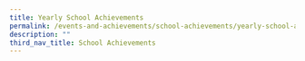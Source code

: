 ```yaml
---
title: Yearly School Achievements
permalink: /events-and-achievements/school-achievements/yearly-school-achievements/
description: ""
third_nav_title: School Achievements
---
```

